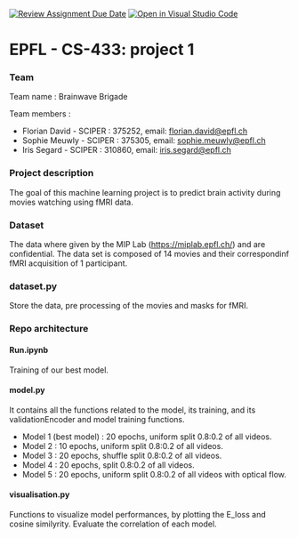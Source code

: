 [![Review Assignment Due Date](https://classroom.github.com/assets/deadline-readme-button-24ddc0f5d75046c5622901739e7c5dd533143b0c8e959d652212380cedb1ea36.svg)](https://classroom.github.com/a/fEFF99tU)
[![Open in Visual Studio Code](https://classroom.github.com/assets/open-in-vscode-718a45dd9cf7e7f842a935f5ebbe5719a5e09af4491e668f4dbf3b35d5cca122.svg)](https://classroom.github.com/online_ide?assignment_repo_id=13271031&assignment_repo_type=AssignmentRepo)

# EPFL - CS-433: project 1
### Team 
Team name : Brainwave Brigade

Team members : 
- Florian David  -  SCIPER : 375252, email: florian.david@epfl.ch
- Sophie Meuwly  -  SCIPER : 375305, email: sophie.meuwly@epfl.ch
- Iris Segard  -  SCIPER : 310860, email: iris.segard@epfl.ch

### Project description
The goal of this machine learning project is to predict brain activity during movies watching using fMRI data.
### Dataset
The data where given by the MIP Lab (https://miplab.epfl.ch/) and are confidential. The data set is composed of 14 movies and their correspondinf fMRI acquisition of 1 participant. 

### dataset.py
Store the data, pre processing of the movies and masks for fMRI.
### Repo architecture

#### Run.ipynb 
Training of our best model.

#### model.py
It contains all the functions related to the model, its training, and its validationEncoder and model training functions. 
- Model 1 (best model) : 20 epochs, uniform split 0.8:0.2 of all videos.
- Model 2 : 10 epochs, uniform split 0.8:0.2 of all videos.
- Model 3 : 20 epochs, shuffle split 0.8:0.2 of all videos.
- Model 4 : 20 epochs, split 0.8:0.2 of all videos.
- Model 5 : 20 epochs, uniform split 0.8:0.2 of all videos with optical flow.



#### visualisation.py
Functions to visualize model performances, by plotting the E_loss and cosine similyrity. Evaluate the correlation of each model. 


